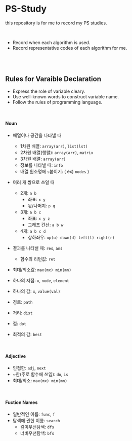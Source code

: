 # PS-Study
this repository is for me to record my PS studies.  

<br>

- Record when each algorithm is used.
- Record representative codes of each algorithm for me.



<br><br>


## Rules for Varaible Declaration
- Express the role of variable cleary.
- Use well-known words to construct variable name.
- Follow the rules of programming language.

<br>

#### Noun
- 배열이나 공간을 나타낼 때
	- 1차원 배열: `array(arr)`, `list(lst)`
	- 2차원 배열(행렬): `array(arr)`, `matrix`
	- 3차원 배열: `array(arr)`
	- 정보를 나타낼 때: `info`
	- 배열 원소명에 `s`붙이기: ( ex) `nodes` )
- 여러 개 쌍으로 쓰일 때
	- 2개: `a b`
		- 좌표: `x y`
		- 몫/나머지: `p q`
	- 3개: `a b c`
		- 좌표: `x y z`
		- 그래프 간선: `a b w`
	- 4개: `a b c d`
		- 상하좌우: `up(u) down(d) left(l) right(r)`
- 결과를 나타낼 때: `res`, `ans`
	- 함수의 리턴값: `ret`  
	

- 최대/최소값: `max(mx) min(mn)`
- 하나의 지점: `x`, `node`, `element`
- 하나의 값: `x`, `value(val)`
- 경로: `path`
- 거리: `dist`
- 점: `dot`
- 최적의 값: `best`


<br>


#### Adjective
- 인접한: `adj`, `next`
- ~한(주로 함수에 쓰임): `do`, `is`
- 최대/최소: `max(mx) min(mn)`

<br>

#### Fuction Names
- 일반적인 이름: `func`, `f`
- 탐색에 관한 이름: `search`
	- 깊이우선탐색: `dfs`
	- 너비우선탐색: `bfs`
